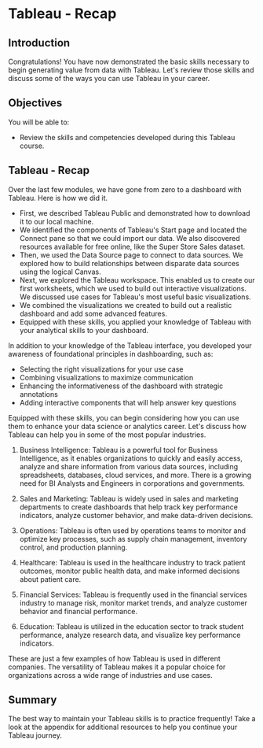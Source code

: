 # Tableau - Recap

## Introduction

Congratulations! You have now demonstrated the basic skills necessary to begin generating value from data with Tableau. Let's review those skills and discuss some of the ways you can use Tableau in your career.

## Objectives

You will be able to:

* Review the skills and competencies developed during this Tableau course.


## Tableau - Recap
Over the last few modules, we have gone from zero to a dashboard with Tableau. Here is how we did it. 

* First, we described Tableau Public and demonstrated how to download it to our local machine.
* We identified the components of Tableau's Start page and located the Connect pane so that we could import our data. We also discovered resources available for free online, like the Super Store Sales dataset.
* Then, we used the Data Source page to connect to data sources. We explored how to build relationships between disparate data sources using the logical Canvas.
* Next, we explored the Tableau workspace. This enabled us to create our first worksheets, which we used to build out interactive visualizations. We discussed use cases for Tableau's most useful basic visualizations. 
* We combined the visualizations we created to build out a realistic dashboard and add some advanced features.
* Equipped with these skills, you applied your knowledge of Tableau with your analytical skills to your dashboard. 

In addition to your knowledge of the Tableau interface, you developed your awareness of foundational principles in dashboarding, such as:

* Selecting the right visualizations for your use case
* Combining visualizations to maximize communication
* Enhancing the informativeness of the dashboard with strategic annotations
* Adding interactive components that will help answer key questions

Equipped with these skills, you can begin considering how you can use them to enhance your data science or analytics career. Let's discuss how Tableau can help you in some of the most popular industries.

1.  Business Intelligence: Tableau is a powerful tool for Business Intelligence, as it enables organizations to quickly and easily access, analyze and share information from various data sources, including spreadsheets, databases, cloud services, and more. There is a growing need for BI Analysts and Engineers in corporations and governments.
    
2.  Sales and Marketing: Tableau is widely used in sales and marketing departments to create dashboards that help track key performance indicators, analyze customer behavior, and make data-driven decisions.
    
3.  Operations: Tableau is often used by operations teams to monitor and optimize key processes, such as supply chain management, inventory control, and production planning.
    
4.  Healthcare: Tableau is used in the healthcare industry to track patient outcomes, monitor public health data, and make informed decisions about patient care.
    
5.  Financial Services: Tableau is frequently used in the financial services industry to manage risk, monitor market trends, and analyze customer behavior and financial performance.
    
6.  Education: Tableau is utilized in the education sector to track student performance, analyze research data, and visualize key performance indicators.
    
These are just a few examples of how Tableau is used in different companies. The versatility of Tableau makes it a popular choice for organizations across a wide range of industries and use cases.


## Summary
The best way to maintain your Tableau skills is to practice frequently! Take a look at the appendix for additional resources to help you continue your Tableau journey.
